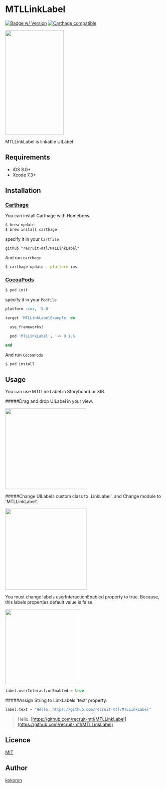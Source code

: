 # MTLLinkLabel 

[![Badge w/ Version](https://cocoapod-badges.herokuapp.com/v/MTLLinkLabel/badge.png)](https://cocoadocs.org/docsets/MTLLinkLabel) [![Carthage compatible](https://img.shields.io/badge/Carthage-compatible-4BC51D.svg?style=flat)](https://github.com/Carthage/Carthage)

<img src="https://s3-ap-northeast-1.amazonaws.com/mtl-link-label/example.gif" width="186" height="333" />

MTLLinkLabel is linkable UILabel

## Requirements

- iOS 8.0+
- Xcode 7.3+

## Installation

### [Carthage](https://github.com/Carthage/Carthage)

You can install Carthage with Homebrew.

```bash
$ brew update
$ brew install carthage
```
specify it in your `Cartfile`

`github "recruit-mtl/MTLLinkLabel"`

And run `carthage`

```bash
$ carthage update --platform ios
```

### [CocoaPods](https://cocoapods.org)

```bash
$ pod init
```

specify it in your `Podfile`

```ruby
platform :ios, '8.0'

target 'MTLLinkLabelExample' do

  use_frameworks!

  pod 'MTLLinkLabel', '~> 0.1.6'

end
```

And run `CocoaPods`

```bash
$ pod install
```

## Usage

You can use MTLLinkLabel in Storyboard or XIB. 

#####Drag and drop UILabel in your view.

<img src="https://s3-ap-northeast-1.amazonaws.com/mtl-link-label/ib1.png" width="258">

#####Change UILabels custom class to 'LinkLabel', and Change module to 'MTLLinkLabel'.

<img src="https://s3-ap-northeast-1.amazonaws.com/mtl-link-label/ib2.png" width="259">

You must change labels userInteractionEnabled property to true. Because, this labels properties default value is false.

<img src="https://s3-ap-northeast-1.amazonaws.com/mtl-link-label/ib3.png" width="239">

```swift
label.userInteractionEnabled = true
```

#####Assign String to LinkLabels 'text' property.

```swift
label.text = "Hello. https://github.com/recruit-mtl/MTLLinkLabel"
```

> Hello. [https://github.com/recruit-mtl/MTLLinkLabel](https://github.com/recruit-mtl/MTLLinkLabel)



## Licence

[MIT](https://github.com/recruit-mtl/MTLLinkLabel/blob/master/LICENSE)

## Author

[kokoron](https://github.com/kokoron)